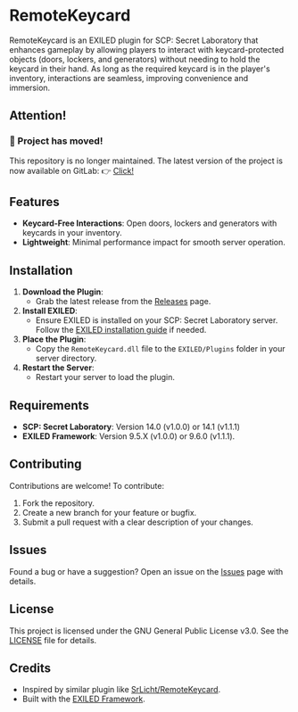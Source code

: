 # RemoteKeycard

RemoteKeycard is an EXILED plugin for SCP: Secret Laboratory that enhances gameplay by allowing players to interact with keycard-protected objects (doors, lockers, and generators) without needing to hold the keycard in their hand. As long as the required keycard is in the player's inventory, interactions are seamless, improving convenience and immersion.

## Attention!
### 🚚 Project has moved!
This repository is no longer maintained. The latest version of the project is now available on GitLab:
👉 [Click!](https://git.nu-forward.ru/hazbin/remotekeycard)

## Features
- **Keycard-Free Interactions**: Open doors, lockers and generators with keycards in your inventory.
- **Lightweight**: Minimal performance impact for smooth server operation.

## Installation
1. **Download the Plugin**:
   - Grab the latest release from the [Releases](https://github.com/wexelsdev/RemoteKeycard/releases) page.
2. **Install EXILED**:
   - Ensure EXILED is installed on your SCP: Secret Laboratory server. Follow the [EXILED installation guide](https://github.com/ExMod-Team/EXILED) if needed.
3. **Place the Plugin**:
   - Copy the `RemoteKeycard.dll` file to the `EXILED/Plugins` folder in your server directory.
4. **Restart the Server**:
   - Restart your server to load the plugin.

## Requirements
- **SCP: Secret Laboratory**: Version 14.0 (v1.0.0) or 14.1 (v1.1.1)
- **EXILED Framework**: Version 9.5.X (v1.0.0) or 9.6.0 (v1.1.1).

## Contributing
Contributions are welcome! To contribute:
1. Fork the repository.
2. Create a new branch for your feature or bugfix.
3. Submit a pull request with a clear description of your changes.

## Issues
Found a bug or have a suggestion? Open an issue on the [Issues](https://github.com/wexelsdev/RemoteKeycard/issues) page with details.

## License
This project is licensed under the GNU General Public License v3.0. See the [LICENSE](LICENSE) file for details.

## Credits
- Inspired by similar plugin like [SrLicht/RemoteKeycard](https://github.com/SrLicht/RemoteKeycard).
- Built with the [EXILED Framework](https://github.com/ExMod-Team/EXILED).
